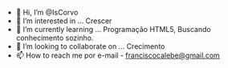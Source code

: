 - 👋 Hi, I’m @IsCorvo
- 👀 I’m interested in ... Crescer 
- 🌱 I’m currently learning ... Programação HTML5, Buscando conhecimento sozinho.
- 💞️ I’m looking to collaborate on ...  Crecimento 
- 📫 How to reach me por e-mail - franciscocalebe@gmail.com

<!---
IsCorvo/IsCorvo is a ✨ special ✨ repository because its `README.md` (this file) appears on your GitHub profile.
You can click the Preview link to take a look at your changes.
--->
